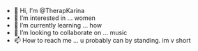 - 👋 Hi, I’m @TherapKarina
- 👀 I’m interested in ... women
- 🌱 I’m currently learning ... how 
- 💞️ I’m looking to collaborate on ... music
- 📫 How to reach me ... u probably can by standing. im v short

<!---
TherapKarina/TherapKarina is a ✨ special ✨ repository because its `README.md` (this file) appears on your GitHub profile.
You can click the Preview link to take a look at your changes.
--->
